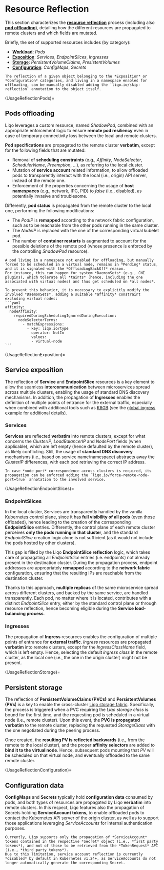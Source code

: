 # Resource Reflection

This section characterizes the [**resource reflection**](FeatureResourceReflection) process (including also [**pod offloading**](FeaturePodOffloading)), detailing how the different resources are propagated to remote clusters and which fields are mutated.

Briefly, the set of supported resources includes (by category):

* [**Workload**](UsageReflectionPods): *Pods*
* [**Exposition**](UsageReflectionExposition): *Services*, *EndpointSlices*, *Ingresses*
* [**Storage**](UsageReflectionStorage): *PersistentVolumeClaims*, *PresistentVolumes*
* [**Configuration**](UsageReflectionConfiguration): *ConfigMaps*, *Secrets*

```{admonition} Note
The reflection of a given object belonging to the *Exposition* or *Configuration* categories, and living in a namespace enabled for offloading, can be manually disabled adding the `liqo.io/skip-reflection` annotation to the object itself.
```

(UsageReflectionPods)=

## Pods offloading

Liqo leverages a custom resource, named *ShadowPod*, combined with an appropriate enforcement logic to ensure **remote pod resiliency** even in case of temporary connectivity loss between the local and remote clusters.

**Pod specifications** are propagated to the remote cluster **verbatim**, except for the following fields that are mutated:

* Removal of **scheduling constraints** (e.g., *Affinity*, *NodeSelector*, *SchedulerName*, *Preemption*, ...), as referring to the local cluster.
* Mutation of **service account** related information, to allow offloaded pods to transparently interact with the local (i.e., origin) API server, instead of the remote one.
* Enforcement of the properties concerning the usage of **host namespaces** (e.g., network, IPC, PID) to *false* (i.e., disabled), as potentially invasive and troublesome.

Differently, **pod status** is propagated from the remote cluster to the local one, performing the following modifications:

* The *PodIP* is **remapped** according to the network fabric configuration, such as to be reachable from the other pods running in the same cluster.
* The *NodeIP* is replaced with the one of the corresponding virtual kubelet pod.
* The number of **container restarts** is augmented to account for the possible deletions of the remote pod (whose presence is enforced by the controlling *ShadowPod* resource).

````{admonition} Note
A pod living in a namespace not enabled for offloading, but manually forced to be scheduled in a virtual node, remains in *Pending* status, and it is signaled with the *OffloadingBackOff* reason.
For instance, this can happen for system *DaemonSets* (e.g., CNI plugins), which tolerate all *taints* (hence, including the one associated with virtual nodes) and thus get scheduled on *all nodes*.

To prevent this behavior, it is necessary to explicitly modify the involved *DaemonSets*, adding a suitable *affinity* constraint excluding virtual nodes:
```yaml
affinity:
  nodeAffinity:
    requiredDuringSchedulingIgnoredDuringExecution:
      nodeSelectorTerms:
        - matchExpressions:
          - key: liqo.io/type
            operator: NotIn
            values:
            - virtual-node
```
````

(UsageReflectionExposition)=

## Service exposition

The reflection of **Service** and **EndpointSlice** resources is a key element to allow the seamless **intercommunication** between microservices spread across multiple clusters, enabling the usage of standard DNS discovery mechanisms.
In addition, the propagation of **Ingresses** enables the definition of multiple points of entrance for the external traffic, especially when combined with additional tools such as [K8GB](https://www.k8gb.io/) (see the [global ingress example](/examples/global-ingress.md) for additional details).

### Services

**Services** are reflected **verbatim** into remote clusters, except for what concerns the *ClusterIP*, *LoadBalancerIP* and *NodePort* fields (when applicable), which are left empty (hence defaulted by the remote cluster), as likely conflicting.
Still, the usage of **standard DNS discovery** mechanisms (i.e., based on service name/namespace) abstracts away the *ClusterIP* differences, with each pod retrieving the correct IP address.

```{admonition} Note
In case *node port* correspondence across clusters is required, its propagation can be enforced adding the `liqo.io/force-remote-node-port=true` annotation to the involved service.
```

(UsageReflectionEndpointSlices)=

### EndpointSlices

In the local cluster, Services are transparently handled by the vanilla Kubernetes control plane, since it has **full visibility of all pods** (even those offloaded), hence leading to the creation of the corresponding **EndpointSlice** entries.
Differently, the control plane of each remote cluster perceives **only the pods running in that cluster**, and the standard *EndpointSlice* creation logic alone is not sufficient (as it would not include the pods hosted by other clusters).

This gap is filled by the Liqo **EndpointSlice reflection** logic, which takes care of propagating all *EndpointSlice* entries (i.e. endpoints) not already present in the destination cluster.
During the propagation process, endpoint addresses are appropriately **remapped** according to the **network fabric** configuration, ensuring that the resulting IPs are reachable from the destination cluster.

Thanks to this approach, **multiple replicas** of the same microservice spread across different clusters, and backed by the same service, are handled transparently.
Each pod, no matter where it is located, contributes with a distinct *EndpointSlice* entry, either by the standard control plane or through resource reflection, hence becoming eligible during the **Service load-balancing process**.

### Ingresses

The propagation of **Ingress** resources enables the configuration of multiple points of entrance for **external traffic**.
*Ingress* resources are propagated **verbatim** into remote clusters, except for the *IngressClassName* field, which is left empty.
Hence, selecting the default *ingress class* in the remote cluster, as the local one (i.e., the one in the origin cluster) might not be present.

(UsageReflectionStorage)=

## Persistent storage

The reflection of **PersistentVolumeClaims (PVCs)** and **PersistentVolumes (PVs)** is a key to enable the cross-cluster [Liqo storage fabric](/features/storage-fabric).
Specifically, the process is triggered when a PVC requiring the *Liqo storage class* is bound for the first time, and the requesting pod is scheduled in a virtual node (i.e., remote cluster).
Upon this event, the **PVC is propagated verbatim** to the remote cluster, replacing the requested *StorageClass* with the one negotiated during the peering process.

Once created, the **resulting PV is reflected backwards** (i.e., from the remote to the local cluster), and the proper **affinity selectors** are added to **bind it to the virtual node**.
Hence, subsequent pods mounting that *PV* will be scheduled on that virtual node, and eventually offloaded to the same remote cluster.

(UsageReflectionConfiguration)=

## Configuration data

**ConfigMaps** and **Secrets** typically hold **configuration data** consumed by pods, and both types of resources are propagated by Liqo **verbatim** into remote clusters.
In this respect, Liqo features also the propagation of Secrets holding **ServiceAccount tokens**, to enable offloaded pods to contact the Kubernetes API server of the origin cluster, as well as to support those applications leveraging *ServiceAccounts* for internal authentication purposes.

```{warning}
Currently, Liqo supports only the propagation of *ServiceAccount* tokens contained in the respective *Secret* object (i.e., *first party tokens*), and not of those to be retrieved from the *TokenRequest* API (i.e., *third party tokens*).
Due to this limitation, service account reflection is currently *disabled* by default in Kubernetes v1.24+, as ServiceAccounts do not longer automatically generate the corresponding Secret.
```
